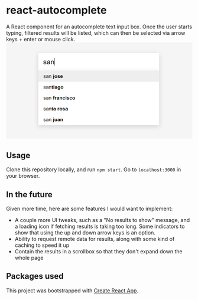 # react-autocomplete
A React component for an autocomplete text input box. Once the user starts typing, filtered results will be listed, which can then be selected via arrow keys + enter or mouse click.
![Screenshot](screenshot.png)

## Usage
Clone this repository locally, and run `npm start`. Go to `localhost:3000` in your browser.

## In the future
Given more time, here are some features I would want to implement:

- A couple more UI tweaks, such as a "No results to show" message, and a loading icon if fetching results is taking too long. Some indicators to show that using the up and down arrow keys is an option.
- Ability to request remote data for results, along with some kind of caching to speed it up
- Contain the results in a scrollbox so that they don't expand down the whole page

## Packages used
This project was bootstrapped with [Create React App](https://github.com/facebookincubator/create-react-app).
